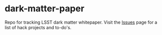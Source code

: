 # dark-matter-paper
Repo for tracking LSST dark matter whitepaper. Visit the [Issues](https://github.com/lsstdarkmatter/dark-matter-paper/issues) page for a list of hack projects and to-do's. 
